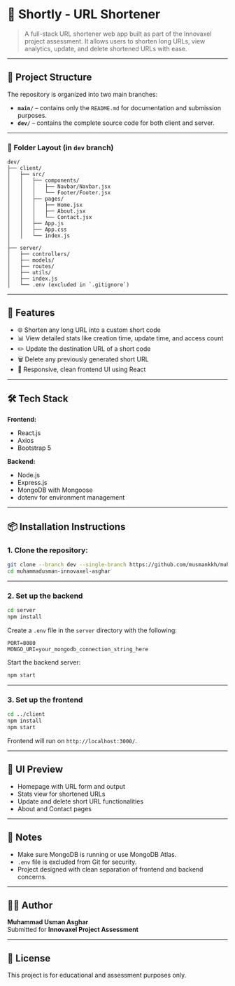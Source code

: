 
# 🔗 Shortly - URL Shortener

> A full-stack URL shortener web app built as part of the Innovaxel project assessment. It allows users to shorten long URLs, view analytics, update, and delete shortened URLs with ease.

---

## 📁 Project Structure

The repository is organized into two main branches:

- **`main/`** – contains only the `README.md` for documentation and submission purposes.
- **`dev/`** – contains the complete source code for both client and server.

---

### 🔧 Folder Layout (in `dev` branch)

```
dev/
├── client/
│   ├── src/
│   │   ├── components/
│   │   │   ├── Navbar/Navbar.jsx
│   │   │   └── Footer/Footer.jsx
│   │   ├── pages/
│   │   │   ├── Home.jsx
│   │   │   ├── About.jsx
│   │   │   └── Contact.jsx
│   │   ├── App.js
│   │   ├── App.css
│   │   └── index.js
│
├── server/
│   ├── controllers/
│   ├── models/
│   ├── routes/
│   ├── utils/
│   ├── index.js
│   └── .env (excluded in `.gitignore`)
```

---

## 🚀 Features

- 🌐 Shorten any long URL into a custom short code
- 📊 View detailed stats like creation time, update time, and access count
- ✏️ Update the destination URL of a short code
- 🗑️ Delete any previously generated short URL
- 🎨 Responsive, clean frontend UI using React

---

## 🛠️ Tech Stack

**Frontend:**
- React.js
- Axios
- Bootstrap 5

**Backend:**
- Node.js
- Express.js
- MongoDB with Mongoose
- dotenv for environment management

---

## 📦 Installation Instructions

### 1. Clone the repository:

```bash
git clone --branch dev --single-branch https://github.com/musmankkh/muhammadusman-innovaxel-asghar.git
cd muhammadusman-innovaxel-asghar
```

---

### 2. Set up the backend

```bash
cd server
npm install
```

Create a `.env` file in the `server` directory with the following:

```
PORT=8080
MONGO_URI=your_mongodb_connection_string_here
```

Start the backend server:

```bash
npm start
```

---

### 3. Set up the frontend

```bash
cd ../client
npm install
npm start
```

Frontend will run on `http://localhost:3000/`.

---

## 📸 UI Preview

- Homepage with URL form and output
- Stats view for shortened URLs
- Update and delete short URL functionalities
- About and Contact pages

---

## 📌 Notes

- Make sure MongoDB is running or use MongoDB Atlas.
- `.env` file is excluded from Git for security.
- Project designed with clean separation of frontend and backend concerns.

---

## 👨‍💻 Author

**Muhammad Usman Asghar**  
Submitted for **Innovaxel Project Assessment**

---

## 📄 License

This project is for educational and assessment purposes only.
